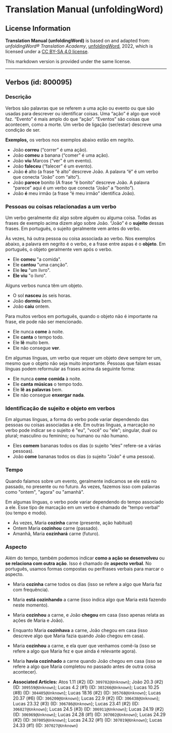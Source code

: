 # Translation Manual (unfoldingWord)

## License Information

**Translation Manual (unfoldingWord)** is based on and adapted from: _unfoldingWord® Translation Academy_, [unfoldingWord](https://unfoldingword.org/utw), 2022, which is licensed under a [CC BY-SA 4.0 license](https://creativecommons.org/licenses/by-sa/4.0/legalcode.en).

This markdown version is provided under the same license.



--------------------------------

## Verbos (id: 800095)

### Descrição

Verbos são palavras que se referem a uma ação ou evento ou que são usadas para descrever ou identificar coisas. Uma “ação” é algo que você faz. “Evento” é mais amplo do que “ação”. “Eventos” são coisas que acontecem, como a morte. Um verbo de ligação (ser/estar) descreve uma condição de ser.

**Exemplos,** os verbos nos exemplos abaixo estão em negrito.

* João **correu** (“correr” é uma ação).
* João **comeu** a banana (“comer” é uma ação).
* João **viu** Marcos (“ver” é um evento).
* João **faleceu** (“falecer” é um evento).
* João **é** alto (a frase “é alto” descreve João. A palavra “é” é um verbo que conecta “João” com “alto”).
* João **parece** bonito (A frase “é bonito” descreve João. A palavra “parece” aqui é um verbo que conecta “João” a “bonito”).
* João **é** meu irmão (a frase “é meu irmão” identifica João).

### Pessoas ou coisas relacionadas a um verbo

Um verbo geralmente diz algo sobre alguém ou alguma coisa. Todas as frases de exemplo acima dizem algo sobre João. “João” é o **sujeito** dessas frases. Em português, o sujeito geralmente vem antes do verbo.

Às vezes, há outra pessoa ou coisa associada ao verbo. Nos exemplos abaixo, a palavra em negrito é o verbo, e a frase entre aspas é o **objeto**. Em português, o objeto geralmente vem após o verbo.

* Ele **comeu** "a comida".
* Ele **cantou** "uma canção".
* Ele **leu** "um livro".
* **Ele viu** "o livro".

Alguns verbos nunca têm um objeto.

* O sol **nasceu** às seis horas.
* João **dormiu** bem.
* João **caiu** ontem.

Para muitos verbos em português, quando o objeto não é importante na frase, ele pode não ser mencionado.

* Ele nunca **come** à noite.
* Ele **canta** o tempo todo.
* Ele **lê** muito bem.
* Ele não consegue **ver**.

Em algumas línguas, um verbo que requer um objeto deve sempre ter um, mesmo que o objeto não seja muito importante. Pessoas que falam essas línguas podem reformular as frases acima da seguinte forma:

* Ele nunca **come** **comida** à noite.
* Ele **canta** **músicas** o tempo todo.
* Ele **lê** **as palavras** bem.
* Ele não consegue **enxergar** **nada**.

### Identificação de sujeito e objeto em verbos

Em algumas línguas, a forma do verbo pode variar dependendo das pessoas ou coisas associadas a ele. Em outras línguas, a marcação no verbo pode indicar se o sujeito é "eu", "você" ou "ele"; singular, dual ou plural; masculino ou feminino; ou humano ou não humano.

* Eles **comem** bananas todos os dias (o sujeito “eles” refere\-se a várias pessoas).
* João **come** bananas todos os dias (o sujeito "João" é uma pessoa).

### Tempo

Quando falamos sobre um evento, geralmente indicamos se ele está no passado, no presente ou no futuro. Às vezes, fazemos isso com palavras como "ontem", "agora" ou "amanhã".

Em algumas línguas, o verbo pode variar dependendo do tempo associado a ele. Esse tipo de marcação em um verbo é chamado de "tempo verbal" (ou tempo e modo). 

* Às vezes, Maria **cozinha** carne (presente, ação habitual)
* Ontem Maria **cozinhou** carne (passado).
* Amanhã, Maria **cozinhará** carne (futuro).

### Aspecto

Além do tempo, também podemos indicar **como a ação se desenvolveu** ou **se relaciona com outra ação**. Isso é chamado de **aspecto verbal**. No português, usamos formas compostas ou perífrases verbais para marcar o aspecto.

* Maria **cozinha** carne todos os dias (isso se refere a algo que Maria faz com frequência).
* Maria **está cozinhando** a carne (isso indica algo que Maria está fazendo neste momento).
* Maria **cozinhou** a carne, e João **chegou** em casa (isso apenas relata as ações de Maria e João).
* Enquanto Maria **cozinhava** a carne, João chegou em casa (isso descreve algo que Maria fazia quando João chegou em casa).
* Maria **cozinhou** a carne, e ela quer que venhamos comê\-la (isso se refere a algo que Maria fez e que ainda é relevante agora).
* Maria **havia cozinhado** a carne quando João chegou em casa (isso se refere a algo que Maria completou no passado antes de outra coisa acontecer).

* **Associated Articles:** Atos 1.11 (#2) (ID: `309782@Unknown`); João 20.3 (#2) (ID: `309559@Unknown`); Lucas 4.2 (#1) (ID: `303266@Unknown`); Lucas 10.25 (#8) (ID: `304405@Unknown`); Lucas 18.16 (#2) (ID: `305768@Unknown`); Lucas 20.37 (#6) (ID: `306200@Unknown`); Lucas 22.9 (#2) (ID: `306438@Unknown`); Lucas 23.32 (#3) (ID: `306786@Unknown`); Lucas 23.41 (#2) (ID: `306827@Unknown`); Lucas 24.5 (#3) (ID: `306911@Unknown`); Lucas 24.19 (#2) (ID: `306969@Unknown`); Lucas 24.28 (#1) (ID: `307002@Unknown`); Lucas 24.29 (#2) (ID: `307005@Unknown`); Lucas 24.32 (#1) (ID: `307019@Unknown`); Lucas 24.33 (#1) (ID: `307027@Unknown`)


